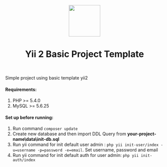 <p align="center">
    <a href="https://github.com/yiisoft" target="_blank">
        <img src="https://avatars0.githubusercontent.com/u/993323" height="100px">
    </a>
    <h1 align="center">Yii 2 Basic Project Template</h1>
    <br>
</p>

<p>Simple project using basic template yii2</p>

<h4>Requirements:</h4>
 <ol>
    <li>PHP >= 5.4.0</li>
    <li>MySQL >= 5.6.25</li>
</ol>

<h4>Set up before running:</h4>
<ol>
    <li>Run command <code>composer update</code></li>
    <li>Create new database and then import DDL Query from <strong>your-project-name\data\init-db.sql</strong></li>
    <li>Run yii command for init default user admin : <code>php yii init-user/index -u=username -p=password -e=email</code>. Set username, password and email</li>
    <li>Run yii command for init default auth for user admin: <code>php yii init-auth/index</code></li>
</ol>
